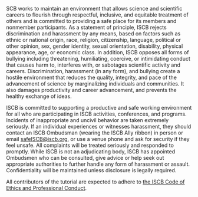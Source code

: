 SCB works to maintain an environment that allows science and scientific careers to flourish through respectful, inclusive, and equitable treatment of others and is committed to providing a safe place for its members and nonmember participants. As a statement of principle, ISCB rejects discrimination and harassment by any means, based on factors such as ethnic or national origin, race, religion, citizenship, language, political or other opinion, sex, gender identity, sexual orientation, disability, physical appearance, age, or economic class. In addition, ISCB opposes all forms of bullying including threatening, humiliating, coercive, or intimidating conduct that causes harm to, interferes with, or sabotages scientific activity and careers. Discrimination, harassment (in any form), and bullying create a hostile environment that reduces the quality, integrity, and pace of the advancement of science by marginalizing individuals and communities. It also damages productivity and career advancement, and prevents the healthy exchange of ideas.

ISCB is committed to supporting a productive and safe working environment for all who are participating in ISCB activities, conferences, and programs. Incidents of inappropriate and uncivil behavior are taken extremely seriously. If an individual experiences or witnesses harassment, they should contact an ISCB Ombudsman (wearing the ISCB Ally ribbon) in person or email safeISCB@iscb.org, or use a venue phone and ask for security if they feel unsafe. All complaints will be treated seriously and responded to promptly. While ISCB is not an adjudicating body, ISCB has appointed Ombudsmen who can be consulted, give advice or help seek out appropriate authorities to further handle any form of harassment or assault. Confidentiality will be maintained unless disclosure is legally required.

All contributors of the tutorial are expected to adhere to [the ISCB Code of Ethics and Professional Conduct](https://www.iscb.org/iscb-policy-statements/iscb-code-of-ethics-and-professional-conduct).
